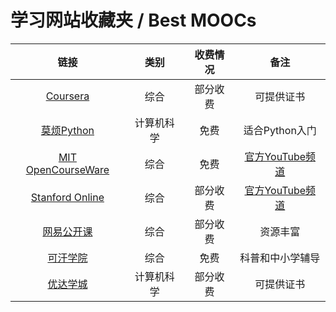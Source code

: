 # 学习网站收藏夹 / Best MOOCs

|                                链接                                 |    类别    | 收费情况 |                                    备注                                     |
|:-------------------------------------------------------------------:|:----------:|:--------:|:---------------------------------------------------------------------------:|
|                [Coursera](https://www.coursera.org/)                |    综合    | 部分收费 |                                 可提供证书                                  |
|             [莫烦Python](https://morvanzhou.github.io/)             | 计算机科学 |   免费   |                               适合Python入门                                |
|         [MIT OpenCourseWare](https://ocw.mit.edu/index.htm)         |    综合    |   免费   | [官方YouTube频道](https://www.youtube.com/channel/UCEBb1b_L6zDS3xTUrIALZOw) |
| [Stanford Online](https://online.stanford.edu/courses-and-programs) |    综合    | 部分收费 | [官方YouTube频道](https://www.youtube.com/channel/UCBa5G_ESCn8Yd4vw5U-gIcg) |
|                 [网易公开课](https://open.163.com/)                 |    综合    | 部分收费 |                                  资源丰富                                   |
|               [可汗学院](https://zh.khanacademy.org/)               |    综合    |   免费   |                              科普和中小学辅导                               |
|                 [优达学城](https://cn.udacity.com/)                 | 计算机科学 | 部分收费 |                                 可提供证书                                  |
